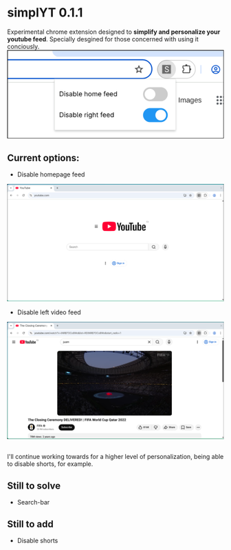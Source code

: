 # simplYT 0.1.1
Experimental chrome extension designed to **simplify and personalize your youtube feed**. Specially desgined for those concerned with using it conciously.
<br>
<img src="./imgs/ext.png">
<br>



## Current options:
- Disable homepage feed
<img src="./imgs/home.png">
<br>

- Disable left video feed
<img src="./imgs/watch.png">
<br>

##
I'll continue working towards for a higher level of personalization, being able to disable shorts, for example.

## Still to solve
- Search-bar

## Still to add
- Disable shorts

